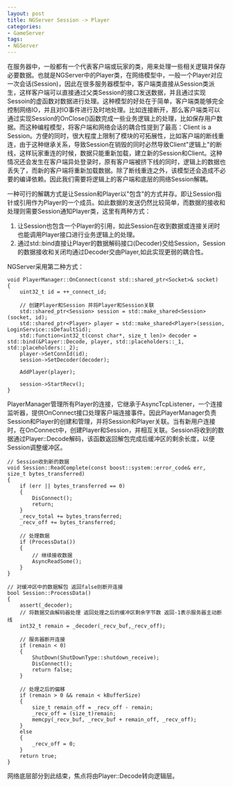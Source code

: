 ```yaml
---
layout: post
title: NGServer Session -> Player
categories:
- GameServer
tags:
- NGServer
---
```



在服务器中，一般都有一个代表客户端或玩家的类，用来处理一些相关逻辑并保存必要数据。也就是NGServer中的Player类，在网络模型中，一般一个Player对应一次会话(Session)，因此在很多服务器模型中，客户端类直接从Session类派生，这样客户端可以直接通过父类Session的接口发送数据，并且通过实现Sessoin的虚函数对数据进行处理。这种模型的好处在于简单，客户端类能够完全控制网络IO，并且对IO事件进行及时地处理。比如连接断开，那么客户端类可以通过实现Session的OnClose()函数完成一些业务逻辑上的处理，比如保存用户数据。而这种编程模型，将客户端和网络会话的耦合性提到了最高：Client is a Session。方便的同时，很大程度上限制了模块的可拓展性，比如客户端的断线重连，由于这种继承关系，导致Session在销毁的同时必然导致Client"逻辑上"的断线，这样玩家重连的时候，数据只能重新加载，建立新的Session和Client。这种情况还会发生在客户端异处登录时，原有客户端被挤下线的同时，逻辑上的数据也丢失了，而新的客户端将重新加载数据。除了断线重连之外，该模型还会造成不必要的编译依赖。因此我们需要将逻辑上的客户端和底层的网络Session解耦。

<!--more-->

一种可行的解耦方式是让Session和Player以"包含"的方式并存。即让Session指针或引用作为Player的一个成员。如此数据的发送仍然比较简单，而数据的接收和处理则需要Session通知Player类，这里有两种方式：

1. 让Session也包含一个Player的引用，如此Session在收到数据或连接关闭时也能调用Player接口进行业务逻辑上的处理。
2. 通过std::bind直接让Player的数据解码接口(Decoder)交给Session，Session的数据接收和关闭均通过Decoder交由Player,如此实现更弱的耦合性。

NGServer采用第二种方式：

```
void PlayerManager::OnConnect(const std::shared_ptr<Socket>& socket)
{
	uint32_t id = ++_connect_id;

	// 创建Player和Session 并将Player和Session关联
	std::shared_ptr<Session> session = std::make_shared<Session>(socket, id);
	std::shared_ptr<Player> player = std::make_shared<Player>(session, LoginService::sDefaultSid);
	std::function<int32_t(const char*, size_t len)> decoder = std::bind(&Player::Decode, player, std::placeholders::_1, std::placeholders::_2);
	player->SetConnId(id);
	session->SetDecoder(decoder);

	AddPlayer(player);

	session->StartRecv();
}
```

PlayerManager管理所有Player的连接，它继承于AsyncTcpListener，一个连接监听器，提供OnConnect接口处理客户端连接事件。因此PlayerManager负责Session和Player的创建和管理，并将Session和Player关联。当有新用户连接时，在OnConnect中，创建Player和Session，并相互关联。Session将收到的数据通过Player::Decode解码，该函数返回解包完成后缓冲区的剩余长度，以便Session调整缓冲区。
	
```
// Session收到新的数据
void Session::ReadComplete(const boost::system::error_code& err, size_t bytes_transferred)
{
    if (err || bytes_transferred == 0)
    {
        DisConnect();
        return;
    }
    _recv_total += bytes_transferred;
    _recv_off += bytes_transferred;

    // 处理数据
    if (ProcessData())
    {
        // 继续接收数据
        AsyncReadSome();
    }
}

// 对缓冲区中的数据解包 返回false则断开连接
bool Session::ProcessData()
{
    assert(_decoder);
    // 将数据交由解码器处理 返回处理之后的缓冲区剩余字节数 返回-1表示服务器主动断线
    int32_t remain = _decoder(_recv_buf,_recv_off);

    // 服务器断开连接
    if (remain < 0)
    {
        ShutDown(ShutDownType::shutdown_receive);
        DisConnect();
        return false;
    }

    // 处理之后的偏移
    if (remain > 0 && remain < kBufferSize)
    {
        size_t remain_off = _recv_off - remain;
        _recv_off = (size_t)remain;
        memcpy(_recv_buf, _recv_buf + remain_off, _recv_off);
    }
    else
    {
        _recv_off = 0;
    }
    return true;
}
```

网络底层部分到此结束，焦点将由Player::Decode转向逻辑层。
